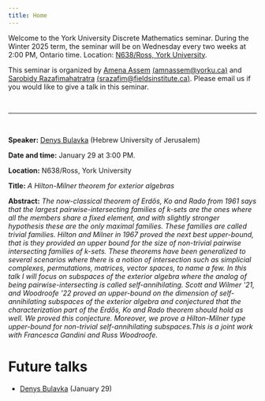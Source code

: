 ```yaml
---
title: Home
---
```


Welcome to the York University Discrete Mathematics seminar. During the Winter 2025 term, the seminar will be on Wednesday every two weeks at 2:00 PM, Ontario time. Location: [N638/Ross, York University](https://www.google.com/maps/dir//Toronto,+ON+M3J+1P3/@43.7722137,-79.5861929,12z/data=!4m8!4m7!1m0!1m5!1m1!1s0x882b2e2562b62519:0x7d29e594af98aab4!2m2!1d-79.5037922!2d43.7722433?entry=ttu&g_ep=EgoyMDI0MDkxOC4xIKXMDSoASAFQAw%3D%3D).

This seminar is organized by [Amena Assem](https://www.amenaassem.com/) [(amnassem@yorku.ca)](mailto:amnassem@yorku.ca) and [Sarobidy Razafimahatratra](https://sarobidyraz.com/) [(srazafim@fieldsinstitute.ca)](mailto:srazafim@fieldsinstitute.ca). Please email us if you would like to give a talk in this seminar.

<br>

---

<br>

**Speaker:** [Denys Bulavka](https://kam.mff.cuni.cz/~dbulavka/) (Hebrew University of Jerusalem)

**Date and time:** January 29 at 3:00 PM.

**Location:** N638/Ross, York University

**Title:** *A Hilton-Milner theorem for exterior algebras* 

**Abstract:** *The now-classical theorem of Erdős, Ko and Rado from 1961 says that the largest pairwise-intersecting families of k-sets are the ones where all the members share a fixed element, and with slightly stronger hypothesis these are the only maximal families. These families are called trivial families. Hilton and Milner in 1967 proved the next best upper-bound, that is they provided an upper bound for the size of non-trivial pairwise intersecting families of k-sets. These theorems have been generalized to several scenarios where there is a notion of intersection such as simplicial complexes, permutations, matrices, vector spaces, to name a few. In this talk I will focus on subspaces of the exterior algebra where the analog of being pairwise-intersecting is called self-annihilating. Scott and Wilmer '21, and Woodroofe '22 proved an upper-bound on the dimension of self-annihilating subspaces of the exterior algebra and conjectured that the characterization part of the  Erdős, Ko and Rado theorem should hold as well. We proved this conjecture. Moreover, we prove a Hilton-Milner type upper-bound for non-trivial self-annihilating subspaces.This is a joint work with Francesca Gandini and Russ Woodroofe.*

# Future talks

* 	[Denys Bulavka](https://kam.mff.cuni.cz/~dbulavka/) (January 29)										
